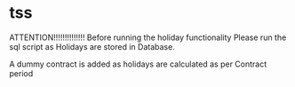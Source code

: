# tss
ATTENTION!!!!!!!!!!!!!!
Before running the holiday functionality Please run the sql script as Holidays are stored in Database.

A dummy contract is added as holidays are calculated as per Contract period
